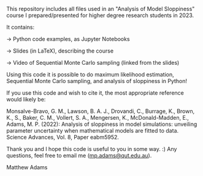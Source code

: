 This repository includes all files used in an "Analysis of Model Sloppiness" course I prepared/presented for higher degree research students in 2023.

It contains:

-> Python code examples, as Jupyter Notebooks

-> Slides (in LaTeX), describing the course

-> Video of Sequential Monte Carlo sampling (linked from the slides)

Using this code it is possible to do maximum likelihood estimation, Sequential Monte Carlo sampling, and analysis of sloppiness in Python!

If you use this code and wish to cite it, the most appropriate reference would likely be:

Monsalve-Bravo, G. M., Lawson, B. A. J., Drovandi, C., Burrage, K., Brown, K., S., Baker, C. M., Vollert, S. A., Mengersen, K., McDonald-Madden, E., Adams, M. P. (2022):
Analysis of sloppiness in model simulations: unveiling parameter uncertainty when mathematical models are fitted to data. Science Advances, Vol. 8, Paper eabm5952.

Thank you and I hope this code is useful to you in some way. :) Any questions, feel free to email me (mp.adams@qut.edu.au).

Matthew Adams
